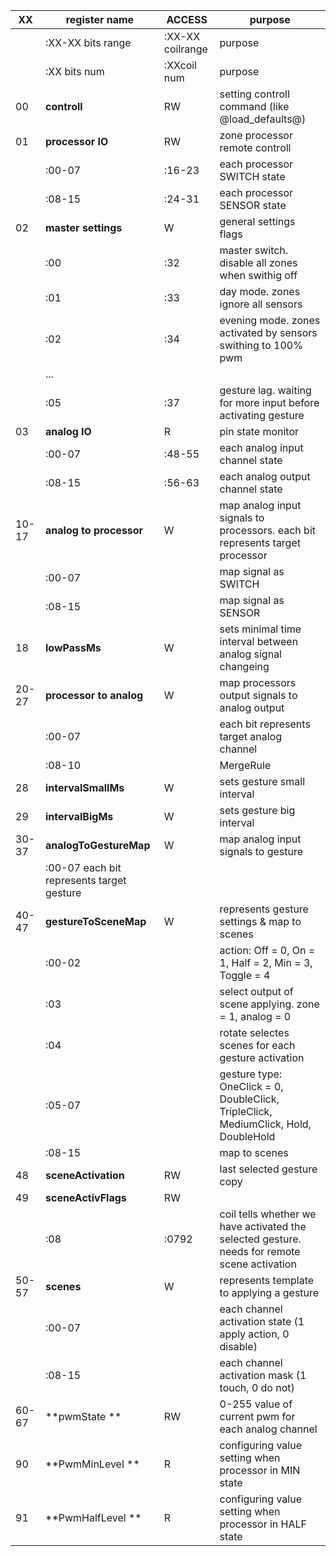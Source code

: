 
|XX 	|**register name** 			|ACCESS|			purpose|
|-|-|-|-|
|		|:XX-XX bits range 			|:XX-XX coilrange|	purpose|
|		|:XX bits num 				|:XXcoil num|		purpose|
|00 	|	**controll**			|RW|	 setting controll command (like @load_defaults@)|
|01 	|	**processor IO**		|RW|	 zone processor remote controll|
|		|:00-07		|:16-23|		 each processor SWITCH state|
|		|:08-15		|:24-31|		 each processor SENSOR state|
|02 	|	**master settings**		|W|	 general settings flags|
|		|:00			|:32|			 master switch. disable all zones when swithig off|
|		|:01			|:33|			 day mode. zones ignore all sensors|
|		|:02			|:34|			 evening mode. zones activated by sensors swithing to 100% pwm|
|		|...|||
|		|:05			|:37|			 gesture lag. waiting for more input before activating gesture|
|03 	|	**analog IO**			|R|	 pin state monitor|
|		|:00-07		|:48-55|		 each analog input channel state|
|		|:08-15		|:56-63|		 each analog output channel state|
|10-17	|**analog to processor** 	|W| 	 map analog input signals to processors. each bit represents target processor|
|	    |:00-07			||		 map signal as SWITCH|
|		|:08-15			||		 map signal as SENSOR|
|18 	|	**lowPassMs**			|W|	 sets minimal time interval between analog signal changeing|
|20-27	|**processor to analog** |W| 	 map processors output signals to analog output|
|	    |:00-07			||		 each bit represents target analog channel|
|		|:08-10			||		 MergeRule|
|28 	|	**intervalSmallMs**		|W|	 sets gesture small interval|
|29 	|	**intervalBigMs**		|W|	 sets gesture big interval|
|30-37	|**analogToGestureMap**		|W| 	 map analog input signals to gesture|
|	    |:00-07					 each bit represents target gesture|
|40-47	|**gestureToSceneMap**		|W| 	 represents gesture settings & map to scenes|
|	    |:00-02			||		 action: Off = 0, On = 1, Half = 2, Min = 3, Toggle = 4|
|		|:03			||			 select output of scene applying. zone = 1, analog = 0|
|		|:04			||			 rotate selectes scenes for each gesture activation|
|		|:05-07			||		 gesture type: OneClick = 0, DoubleClick, TripleClick, MediumClick, Hold, DoubleHold|
|		|:08-15			||		 map to scenes|
|48		|**sceneActivation**		|RW|	 last selected gesture copy|
|49		|**sceneActivFlags**		|RW||
|		|:08			|:0792|		 coil tells whether we have activated the selected gesture. needs for remote scene activation|
|50-57	|**scenes**					|W| 	 represents template to applying a gesture|
|	    |:00-07			||		 each channel activation state (1  apply action, 0  disable)|
|		|:08-15			||		 each channel activation mask (1  touch, 0  do not)|
|60-67	|**pwmState		**		|RW| 	 0-255 value of current pwm for each analog channel|
|90		|**PwmMinLevel	**		|R|		 configuring value setting when processor in MIN state|
|91		|**PwmHalfLevel	**		|R| 	 configuring value setting when processor in HALF state|
